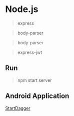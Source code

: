 # Node.js

> express

> body-parser

> body-parser

> express-jwt

## Run

> npm start server

## Android Application

[StartDagger](https://github.com/prongbang/StartDagger)
